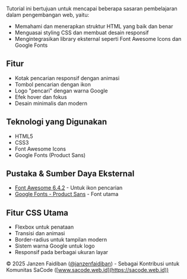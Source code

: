 Tutorial ini bertujuan untuk mencapai beberapa sasaran pembelajaran dalam pengembangan web, yaitu:
- Memahami dan menerapkan struktur HTML yang baik dan benar
- Menguasai styling CSS dan membuat desain responsif
- Mengintegrasikan library eksternal seperti Font Awesome Icons dan Google Fonts

## Fitur
- Kotak pencarian responsif dengan animasi
- Tombol pencarian dengan ikon
- Logo "pencari" dengan warna Google
- Efek hover dan fokus
- Desain minimalis dan modern

## Teknologi yang Digunakan
- HTML5
- CSS3
- Font Awesome Icons
- Google Fonts (Product Sans)

## Pustaka & Sumber Daya Eksternal
- [Font Awesome 6.4.2](https://cdnjs.cloudflare.com/ajax/libs/font-awesome/6.4.2/css/all.min.css) - Untuk ikon pencarian
- [Google Fonts - Product Sans](https://fonts.googleapis.com/css2?family=Product+Sans:wght@400;500&display=swap) - Font utama

## Fitur CSS Utama
- Flexbox untuk penataan
- Transisi dan animasi
- Border-radius untuk tampilan modern
- Sistem warna Google untuk logo
- Responsif pada berbagai ukuran layar

© 2025 Janzen Faidiban ([@janzenfaidiban](https://github.com/janzenfaidiban)) - 
Sebagai Kontribusi untuk Komunitas SaCode ([www.sacode.web.id](https://sacode.web.id))
